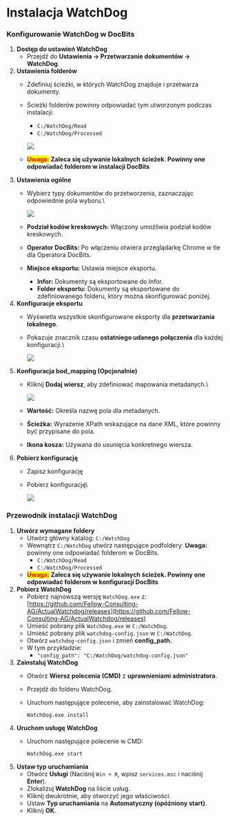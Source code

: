 # Instalacja WatchDog

### Konfigurowanie WatchDog w DocBits

1. **Dostęp do ustawień WatchDog**
   * Przejdź do **Ustawienia → Przetwarzanie dokumentów → WatchDog**.
2. **Ustawienia folderów**
   * Zdefiniuj ścieżki, w których WatchDog znajduje i przetwarza dokumenty.
   *   Ścieżki folderów powinny odpowiadać tym utworzonym podczas instalacji:

       * `C:/WatchDog/Read`
       * `C:/WatchDog/Processed`

       ![](https://docs.docbits.com/~gitbook/image?url=https%3A%2F%2F578966019-files.gitbook.io%2F%7E%2Ffiles%2Fv0%2Fb%2Fgitbook-x-prod.appspot.com%2Fo%2Fspaces%252FT2n2w4uDCJvv7CJ5zrdk%252Fuploads%252FzG1EFmtSO4AxZjWir401%252Fimage.png%3Falt%3Dmedia%26token%3Dc356e023-8cfb-4f45-b863-b27c5af1d9df\&width=768\&dpr=4\&quality=100\&sign=1b1ae0c4\&sv=2)
   * <mark style="color:red;">**Uwaga**</mark><mark style="color:red;">:</mark> **Zaleca się używanie lokalnych ścieżek. Powinny one odpowiadać folderom w instalacji DocBits**
3. **Ustawienia ogólne**
   *   Wybierz typy dokumentów do przetworzenia, zaznaczając odpowiednie pola wyboru.\


       ![](https://docs.docbits.com/~gitbook/image?url=https%3A%2F%2F578966019-files.gitbook.io%2F%7E%2Ffiles%2Fv0%2Fb%2Fgitbook-x-prod.appspot.com%2Fo%2Fspaces%252FT2n2w4uDCJvv7CJ5zrdk%252Fuploads%252FZbCt5UHd37PdNZsVItdt%252Fimage.png%3Falt%3Dmedia%26token%3Db3c3f203-0f60-42a0-bd56-ee70c204f5e8\&width=768\&dpr=4\&quality=100\&sign=becd5e31\&sv=2)
   * **Podział kodów kreskowych:** Włączony umożliwia podział kodów kreskowych.
   * **Operator DocBits:** Po włączeniu otwiera przeglądarkę Chrome w tle dla Operatora DocBits.
   * **Miejsce eksportu:** Ustawia miejsce eksportu.
     * **Infor:** Dokumenty są eksportowane do Infor.
     * **Folder eksportu:** Dokumenty są eksportowane do zdefiniowanego folderu, który można skonfigurować poniżej.
4. **Konfiguracje eksportu**
   * Wyświetla wszystkie skonfigurowane eksporty dla **przetwarzania lokalnego**.
   *   Pokazuje znacznik czasu **ostatniego udanego połączenia** dla każdej konfiguracji.\


       ![](https://docs.docbits.com/~gitbook/image?url=https%3A%2F%2F578966019-files.gitbook.io%2F%7E%2Ffiles%2Fv0%2Fb%2Fgitbook-x-prod.appspot.com%2Fo%2Fspaces%252FT2n2w4uDCJvv7CJ5zrdk%252Fuploads%252FRvK5qn6EggWJxcSYNP5J%252Fimage.png%3Falt%3Dmedia%26token%3D195b9cc6-c5ac-4ee6-90da-b3ee9696ee30\&width=768\&dpr=4\&quality=100\&sign=3bc11ec5\&sv=2)
5. **Konfiguracja bod\_mapping (Opcjonalnie)**
   *   Kliknij **Dodaj wiersz**, aby zdefiniować mapowania metadanych.\


       ![](https://docs.docbits.com/~gitbook/image?url=https%3A%2F%2F578966019-files.gitbook.io%2F%7E%2Ffiles%2Fv0%2Fb%2Fgitbook-x-prod.appspot.com%2Fo%2Fspaces%252FT2n2w4uDCJvv7CJ5zrdk%252Fuploads%252FlzUqcr51kq18OrmYAR8X%252Fimage.png%3Falt%3Dmedia%26token%3D3035122b-f1d3-44cc-bfe6-5230943bd77d\&width=768\&dpr=4\&quality=100\&sign=e98d5a1b\&sv=2)
   * **Wartość:** Określa nazwę pola dla metadanych.
   * **Ścieżka:** Wyrażenie XPath wskazujące na dane XML, które powinny być przypisane do pola.
   * **Ikona kosza:** Używana do usunięcia konkretnego wiersza.
6. **Pobierz konfigurację**
   * Zapisz konfigurację
   *   Pobierz konfigurację\


       ![](https://docs.docbits.com/~gitbook/image?url=https%3A%2F%2F578966019-files.gitbook.io%2F%7E%2Ffiles%2Fv0%2Fb%2Fgitbook-x-prod.appspot.com%2Fo%2Fspaces%252FT2n2w4uDCJvv7CJ5zrdk%252Fuploads%252FZXiz4KB7QpnaqD9XwX3o%252Fimage.png%3Falt%3Dmedia%26token%3D04c9f8dc-7d79-443f-9ce4-6d4214edc98b\&width=768\&dpr=4\&quality=100\&sign=574a4218\&sv=2)

### Przewodnik instalacji WatchDog

1. **Utwórz wymagane foldery**
   * Utwórz główny katalog: `C:/WatchDog`
   * Wewnątrz `C:/WatchDog` utwórz następujące podfoldery: **Uwaga:** powinny one odpowiadać folderom w DocBits.
     * `C:/WatchDog/Read`
     * `C:/WatchDog/Processed`
   * <mark style="color:red;">**Uwaga:**</mark>**&#x20;Zaleca się używanie lokalnych ścieżek. Powinny one odpowiadać folderom w konfiguracji DocBits**
2. **Pobierz WatchDog**
   * Pobierz najnowszą wersję `WatchDog.exe` z:[https://github.com/Fellow-Consulting-AG/ActualWatchdog/releases](https://github.com/Fellow-Consulting-AG/ActualWatchdog/releases)
   * Umieść pobrany plik `WatchDog.exe` w `C:/WatchDog`.
   * Umieść pobrany plik `watchdog-config.json` w `C:/WatchDog`.
   * Otwórz `watchdog-config.json` i zmień **config\_path.**
   * W tym przykładzie:
     * `"config_path": "C:/WatchDog/watchdog-config.json"`
3. **Zainstaluj WatchDog**
   * Otwórz **Wiersz polecenia (CMD)** z **uprawnieniami administratora**.
   * Przejdź do folderu WatchDog.
   *   Uruchom następujące polecenie, aby zainstalować WatchDog:

       `WatchDog.exe install`
4. **Uruchom usługę WatchDog**
   *   Uruchom następujące polecenie w CMD:

       `WatchDog.exe start`
5. **Ustaw typ uruchamiania**
   * Otwórz **Usługi** (Naciśnij `Win + R`, wpisz `services.msc` i naciśnij **Enter**).
   * Zlokalizuj **WatchDog** na liście usług.
   * Kliknij dwukrotnie, aby otworzyć jego właściwości.
   * Ustaw **Typ uruchamiania** na **Automatyczny (opóźniony start)**.
   * Kliknij **OK**.

